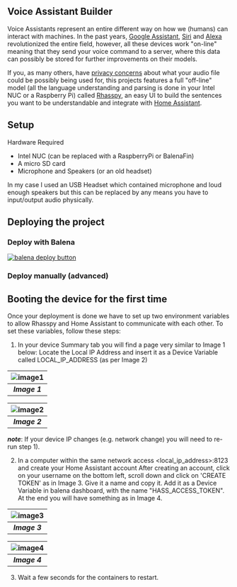 ## Voice Assistant Builder

Voice Assistants represent an entire different way on how we (humans) can interact with machines. In the past years, [Google Assistant](https://assistant.google.com/), [Siri](https://www.apple.com/siri/) and [Alexa](https://www.alexa.com/) revolutionized the entire field, however, all these devices work "on-line" meaning that they send your voice command to a server, where this data can possibly be stored for further improvements on their models. 

If you, as many others, have [privacy concerns](https://www.theguardian.com/technology/2019/oct/09/alexa-are-you-invading-my-privacy-the-dark-side-of-our-voice-assistants) about what your audio file could be possibly being used for, this projects features a full "off-line" model (all the language understanding and parsing is done in your Intel NUC or a Raspberry Pi) called [Rhasspy](https://rhasspy.readthedocs.io/en/latest/), an easy UI to build the sentences you want to be understandable and integrate with [Home Assistant](https://www.home-assistant.io/).

## Setup

Hardware Required
 - Intel NUC (can be replaced with a RaspberryPi or BalenaFin)
 - A micro SD card
 - Microphone and Speakers (or an old headset)

In my case I used an USB Headset which contained microphone and loud enough speakers but this can be replaced by any means you have to input/output audio physically.

## Deploying the project 
### Deploy with Balena

[![balena deploy button](https://www.balena.io/deploy.svg)](https://dashboard.balena-cloud.com/deploy?repoUrl=https://github.com/otaviojacobi/balena-voice-assistant)



### Deploy manually (advanced)

## Booting the device for the first time

Once your deployment is done we have to set up two environment variables to allow Rhasspy and Home Assistant to communicate with each other. To set these variables, follow these steps:

1) In your device Summary tab you will find a page very similar to Image 1 below:
   Locate the Local IP Address and insert it as a Device Variable called LOCAL_IP_ADDRESS (as per Image 2)


| ![image1](https://github.com/otaviojacobi/balena-voice-assistant/blob/main/docs/1.png?raw=true) |
|:--:|
|___Image 1___|

| ![image2](https://github.com/otaviojacobi/balena-voice-assistant/blob/main/docs/2.png?raw=true) |
|:--:|
|___Image 2___|

___note___: If your device IP changes (e.g. network change) you will need to re-run step 1).

2) In a computer within the same network access <local_ip_address>:8123 and create your Home Assistant account
   After creating an account, click on your username on the bottom left, scroll down and click on 'CREATE TOKEN' as in Image 3. Give it a name and copy it. Add it as a Device Variable in balena dashboard, with the name "HASS_ACCESS_TOKEN". 
   At the end you will have something as in Image 4.

| ![image3](https://github.com/otaviojacobi/balena-voice-assistant/blob/main/docs/3.png?raw=true) |
|:--:|
|___Image 3___|

| ![image4](https://github.com/otaviojacobi/balena-voice-assistant/blob/main/docs/4.png?raw=true) |
|:--:|
|___Image 4___|

3) Wait a few seconds for the containers to restart.